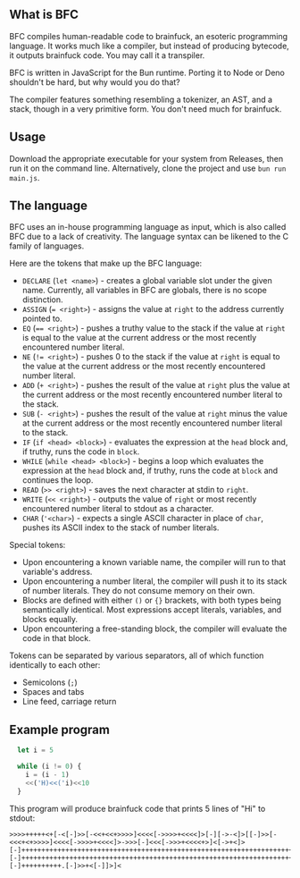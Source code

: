 ## What is BFC

BFC compiles human-readable code to brainfuck, an esoteric programming language. It works much like a compiler, but instead of producing bytecode, it outputs brainfuck code. You may call it a transpiler.

BFC is written in JavaScript for the Bun runtime. Porting it to Node or Deno shouldn't be hard, but why would you do that?

The compiler features something resembling a tokenizer, an AST, and a stack, though in a very primitive form. You don't need much for brainfuck.

## Usage

Download the appropriate executable for your system from Releases, then run it on the command line. Alternatively, clone the project and use `bun run main.js`.

## The language

BFC uses an in-house programming language as input, which is also called BFC due to a lack of creativity. The language syntax can be likened to the C family of languages.

Here are the tokens that make up the BFC language:

  - `DECLARE` (`let <name>`) - creates a global variable slot under the given name. Currently, all variables in BFC are globals, there is no scope distinction.
  - `ASSIGN` (`= <right>`) - assigns the value at `right` to the address currently pointed to.
  - `EQ` (`== <right>`) - pushes a truthy value to the stack if the value at `right` is equal to the value at the current address or the most recently encountered number literal.
  - `NE` (`!= <right>`) - pushes 0 to the stack if the value at `right` is equal to the value at the current address or the most recently encountered number literal.
  - `ADD` (`+ <right>`) - pushes the result of the value at `right` plus the value at the current address or the most recently encountered number literal to the stack.
  - `SUB` (`- <right>`) - pushes the result of the value at `right` minus the value at the current address or the most recently encountered number literal to the stack.
  - `IF` (`if <head> <block>`) - evaluates the expression at the `head` block and, if truthy, runs the code in `block`.
  - `WHILE` (`while <head> <block>`) - begins a loop which evaluates the expression at the `head` block and, if truthy, runs the code at `block` and continues the loop.
  - `READ` (`>> <right>`) - saves the next character at stdin to `right`.
  - `WRITE` (`<< <right>`) - outputs the value of `right` or most recently encountered number literal to stdout as a character.
  - `CHAR` (`'<char>`) - expects a single ASCII character in place of `char`, pushes its ASCII index to the stack of number literals.

Special tokens:

  - Upon encountering a known variable name, the compiler will run to that variable's address.
  - Upon encountering a number literal, the compiler will push it to its stack of number literals. They do not consume memory on their own.
  - Blocks are defined with either `()` or `{}` brackets, with both types being semantically identical. Most expressions accept literals, variables, and blocks equally.
  - Upon encountering a free-standing block, the compiler will evaluate the code in that block.

Tokens can be separated by various separators, all of which function identically to each other:

  - Semicolons (`;`)
  - Spaces and tabs
  - Line feed, carriage return

## Example program
```js
  let i = 5

  while (i != 0) {
    i = (i - 1)
    <<('H)<<('i)<<10
  }
```
This program will produce brainfuck code that prints 5 lines of "Hi" to stdout:
```b
>>>>+++++<+[-<[-]>>[-<<+<<+>>>>]<<<<[->>>>+<<<<]>[-][->-<]>[[-]>>[-<<<+<+>>>>]<<<<[->>>>+<<<<]>->>>[-]<<<[->>>+<<<<+>]<[->+<]>[-]++++++++++++++++++++++++++++++++++++++++++++++++++++++++++++++++++++++++.[-]+++++++++++++++++++++++++++++++++++++++++++++++++++++++++++++++++++++++++++++++++++++++++++++++++++++++++.[-]++++++++++.[-]>>+<[-]]>]<
```
